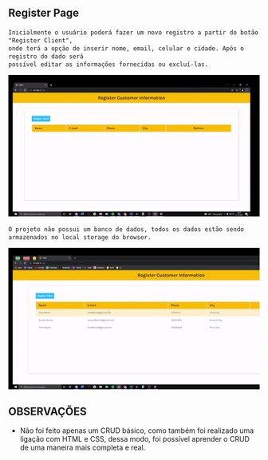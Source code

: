 ## Register Page

```
Inicialmente o usuário poderá fazer um novo registro a partir do botão "Register Client",
onde terá a opção de inserir nome, email, celular e cidade. Após o registro do dado será
possível editar as informações fornecidas ou excluí-las.

```

<p align="center">
  <img width="1000" src="RegisterClient1.gif">
</p>

```
O projeto não possui um banco de dados, todos os dados estão sendo armazenados no local storage do browser.

```

<p align="center">
  <img width="1000" src="RegisterClient2.gif">
</p>

## OBSERVAÇÕES

- Não foi feito apenas um CRUD básico, como também foi realizado uma ligação com HTML e CSS,
  dessa modo, foi possível aprender o CRUD de uma maneira mais completa e real.
